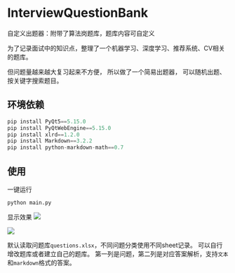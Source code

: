 # InterviewQuestionBank
自定义出题器：附带了算法岗题库，题库内容可自定义

为了记录面试中的知识点，整理了一个机器学习、深度学习、推荐系统、CV相关的题库。

但问题量越来越大复习起来不方便，
所以做了一个简易出题器，
可以随机出题、按关键字搜索题目。

## 环境依赖
```python
pip install PyQt5==5.15.0
pip install PyQtWebEngine==5.15.0
pip install xlrd==1.2.0
pip install Markdown==3.2.2
pip install python-markdown-math==0.7
```


## 使用
一键运行

```python
python main.py
```
显示效果
![](https://tva1.sinaimg.cn/large/007S8ZIlgy1gh7urqanoqj30xp0u0af9.jpg)

![](https://tva1.sinaimg.cn/large/007S8ZIlgy1gh7utq2nt4j31090u0aof.jpg)

默认读取问题库`questions.xlsx`，不同问题分类使用不同sheet记录。
可以自行增改题库或者建立自己的题库。
第一列是问题，第二列是对应答案解析，支持`文本`和`markdown`格式的答案。
